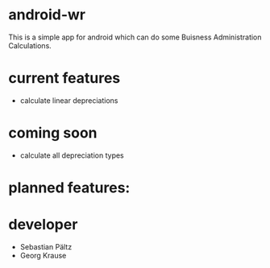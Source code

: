 android-wr
==========

This is a simple app for android which can do some Buisness Administration Calculations.

current features
==========
* calculate linear depreciations

coming soon
==========
* calculate all depreciation types

planned features:
==========

developer
==========
* Sebastian Pältz
* Georg Krause
